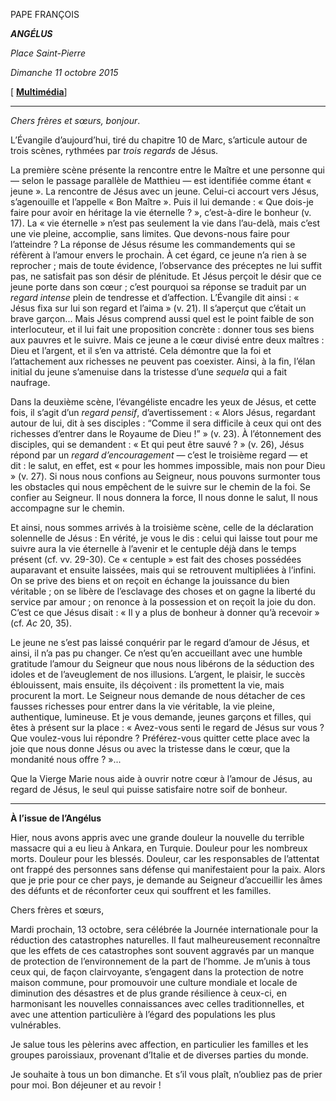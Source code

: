 PAPE FRANÇOIS

***ANGÉLUS***

*Place Saint-Pierre*

*Dimanche 11 octobre 2015*

[ **[Multimédia](http://w2.vatican.va/content/francesco/fr/events/event.dir.html/content/vaticanevents/fr/2015/10/11/angelus.html)**]

* * *

*Chers frères et sœurs, bonjour*.

L’Évangile d’aujourd’hui, tiré du chapitre 10 de Marc, s’articule autour de trois scènes, rythmées par *trois regards* de Jésus.

La première scène présente la rencontre entre le Maître et une personne qui — selon le passage parallèle de Matthieu — est identifiée comme étant « jeune ». La rencontre de Jésus avec un jeune. Celui-ci accourt vers Jésus, s’agenouille et l’appelle « Bon Maître ». Puis il lui demande : « Que dois-je faire pour avoir en héritage la vie éternelle ? », c’est-à-dire le bonheur (v. 17). La « vie éternelle » n’est pas seulement la vie dans l’au-delà, mais c’est une vie pleine, accomplie, sans limites. Que devons-nous faire pour l’atteindre ? La réponse de Jésus résume les commandements qui se réfèrent à l’amour envers le prochain. À cet égard, ce jeune n’a rien à se reprocher ; mais de toute évidence, l’observance des préceptes ne lui suffit pas, ne satisfait pas son désir de plénitude. Et Jésus perçoit le désir que ce jeune porte dans son cœur ; c’est pourquoi sa réponse se traduit par un *regard intense* plein de tendresse et d’affection. L’Évangile dit ainsi : « Jésus fixa sur lui son regard et l’aima » (v. 21). Il s’aperçut que c’était un brave garçon... Mais Jésus comprend aussi quel est le point faible de son interlocuteur, et il lui fait une proposition concrète : donner tous ses biens aux pauvres et le suivre. Mais ce jeune a le cœur divisé entre deux maîtres : Dieu et l’argent, et il s’en va attristé. Cela démontre que la foi et l’attachement aux richesses ne peuvent pas coexister. Ainsi, à la fin, l’élan initial du jeune s’amenuise dans la tristesse d’une *sequela* qui a fait naufrage.

Dans la deuxième scène, l’évangéliste encadre les yeux de Jésus, et cette fois, il s’agit d’un *regard pensif*, d’avertissement : « Alors Jésus, regardant autour de lui, dit à ses disciples : “Comme il sera difficile à ceux qui ont des richesses d’entrer dans le Royaume de Dieu !” » (v. 23). À l’étonnement des disciples, qui se demandent : « Et qui peut être sauvé ? » (v. 26), Jésus répond par un *regard d’encouragement* — c’est le troisième regard — et dit : le salut, en effet, est « pour les hommes impossible, mais non pour Dieu » (v. 27). Si nous nous confions au Seigneur, nous pouvons surmonter tous les obstacles qui nous empêchent de le suivre sur le chemin de la foi. Se confier au Seigneur. Il nous donnera la force, Il nous donne le salut, Il nous accompagne sur le chemin.

Et ainsi, nous sommes arrivés à la troisième scène, celle de la déclaration solennelle de Jésus : En vérité, je vous le dis : celui qui laisse tout pour me suivre aura la vie éternelle à l’avenir et le centuple déjà dans le temps présent (cf. vv. 29-30). Ce « centuple » est fait des choses possédées auparavant et ensuite laissées, mais qui se retrouvent multipliées à l’infini. On se prive des biens et on reçoit en échange la jouissance du bien véritable ; on se libère de l’esclavage des choses et on gagne la liberté du service par amour ; on renonce à la possession et on reçoit la joie du don. C’est ce que Jésus disait : « Il y a plus de bonheur à donner qu’à recevoir » (cf. *Ac* 20, 35).

Le jeune ne s’est pas laissé conquérir par le regard d’amour de Jésus, et ainsi, il n’a pas pu changer. Ce n’est qu’en accueillant avec une humble gratitude l’amour du Seigneur que nous nous libérons de la séduction des idoles et de l’aveuglement de nos illusions. L’argent, le plaisir, le succès éblouissent, mais ensuite, ils déçoivent : ils promettent la vie, mais procurent la mort. Le Seigneur nous demande de nous détacher de ces fausses richesses pour entrer dans la vie véritable, la vie pleine, authentique, lumineuse. Et je vous demande, jeunes garçons et filles, qui êtes à présent sur la place : « Avez-vous senti le regard de Jésus sur vous ? Que voulez-vous lui répondre ? Préférez-vous quitter cette place avec la joie que nous donne Jésus ou avec la tristesse dans le cœur, que la mondanité nous offre ? »...

Que la Vierge Marie nous aide à ouvrir notre cœur à l’amour de Jésus, au regard de Jésus, le seul qui puisse satisfaire notre soif de bonheur.

* * *

**À l’issue de l’Angélus**

Hier, nous avons appris avec une grande douleur la nouvelle du terrible massacre qui a eu lieu à Ankara, en Turquie. Douleur pour les nombreux morts. Douleur pour les blessés. Douleur, car les responsables de l’attentat ont frappé des personnes sans défense qui manifestaient pour la paix. Alors que je prie pour ce cher pays, je demande au Seigneur d’accueillir les âmes des défunts et de réconforter ceux qui souffrent et les familles.

Chers frères et sœurs,

Mardi prochain, 13 octobre, sera célébrée la Journée internationale pour la réduction des catastrophes naturelles. Il faut malheureusement reconnaître que les effets de ces catastrophes sont souvent aggravés par un manque de protection de l’environnement de la part de l’homme. Je m’unis à tous ceux qui, de façon clairvoyante, s’engagent dans la protection de notre maison commune, pour promouvoir une culture mondiale et locale de diminution des désastres et de plus grande résilience à ceux-ci, en harmonisant les nouvelles connaissances avec celles traditionnelles, et avec une attention particulière à l’égard des populations les plus vulnérables.

Je salue tous les pèlerins avec affection, en particulier les familles et les groupes paroissiaux, provenant d’Italie et de diverses parties du monde.

Je souhaite à tous un bon dimanche. Et s’il vous plaît, n’oubliez pas de prier pour moi. Bon déjeuner et au revoir !